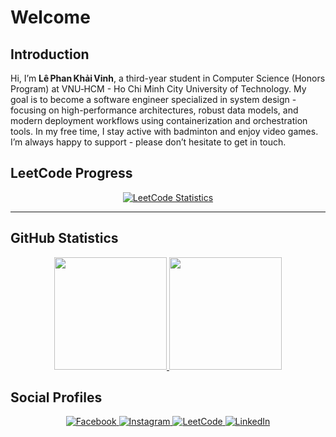 # Welcome

## Introduction
Hi, I’m **Lê Phan Khải Vinh**, a third-year student in Computer Science (Honors Program) at VNU‑HCM - Ho Chi Minh City University of Technology. My goal is to become a software engineer specialized in system design - focusing on high-performance architectures, robust data models, and modern deployment workflows using containerization and orchestration tools. In my free time, I stay active with badminton and enjoy video games. I’m always happy to support - please don’t hesitate to get in touch.

## LeetCode Progress

<div align="center">
  <a href="https://leetcode.com/u/Hnivel/">
    <img src="https://leetcard.jacoblin.cool/Hnivel?animation=true&cache=3600" alt="LeetCode Statistics" />
  </a>
</div>

---

## GitHub Statistics

<div align="center">
  <a href="https://github.com/Hnivel">
    <img height="180em" src="https://github-readme-statistics-jet.vercel.app/api?username=Hnivel&show_icons=true&theme=dark&include_all_commits=true&count_private=true&show=reviews,prs_merged&hide=stars,contribs&custom_title=GitHub%20Statistics&&rank_icon=github"/>
    <img height="180em" src="https://github-readme-statistics-jet.vercel.app/api/top-langs/?username=Hnivel&layout=compact&langs_count=8&theme=dark&custom_title=Programming%20Languages"/>
  </a>
</div>

## Social Profiles

<p align="center">
  <a href="https://www.facebook.com/LePhanKhaiVinh/" target="_blank">
    <img alt="Facebook" src="https://img.shields.io/badge/Facebook-1877F2?style=for-the-badge&logo=facebook&logoColor=white"/>
  </a>
  <a href="https://www.instagram.com/_.hnivel._" target="_blank">
    <img alt="Instagram" src="https://img.shields.io/badge/Instagram-E4405F?style=for-the-badge&logo=instagram&logoColor=white"/>
  </a>
  <a href="https://leetcode.com/u/Hnivel/" target="_blank">
    <img alt="LeetCode" src="https://img.shields.io/badge/LeetCode-FFA116?style=for-the-badge&logo=leetcode&logoColor=white"/>
  </a>
  <a href="https://www.linkedin.com/in/lephankhaivinh/" target="_blank">
    <img alt="LinkedIn" src="https://img.shields.io/badge/LinkedIn-0077B5?style=for-the-badge&logo=linkedin&logoColor=white"/>
  </a>
</p>
